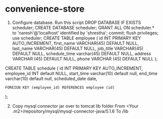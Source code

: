 # convenience-store
1. Configure database. Run this script
DROP DATABASE IF EXISTS scheduler;
CREATE DATABASE scheduler;
GRANT ALL ON scheduler.* to 'naresh'@'localhost' identified by 'shrestha';
commit;
flush privileges;
use scheduler;
CREATE TABLE employee (
   id INT PRIMARY KEY AUTO_INCREMENT,
   first_name VARCHAR(45) DEFAULT NULL,
   last_name VARCHAR(45) DEFAULT NULL,
   job_title VARCHAR(45)  DEFAULT NULL,
   schedule_time varchar(45) DEFAULT NULL,
   address VARCHAR (45) DEFAULT NULL,
   phone VARCHAR (45) DEFAULT NULL
);

CREATE TABLE schedule (
	id INT PRIMARY KEY AUTO_INCREMENT,
    employee_id INT default NULL,
    start_time varchar(10) default null,
    end_time varchar(10) default null,
    scheduled_date date,
    
	FOREIGN KEY (employee_id) REFERENCES employee (id)
);

2. Copy mysql connector jar over to tomcat lib folder
From <Your .m2>/repository/mysql/mysql-connector-java/5.1.6
To <Your tomcat installation>/lib

